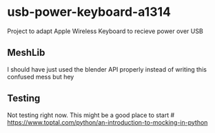 # usb-power-keyboard-a1314
Project to adapt Apple Wireless Keyboard to recieve power over USB

## MeshLib
I should have just used the blender API properly instead of writing this confused mess but hey

## Testing
Not testing right now. This might be a good place to start # https://www.toptal.com/python/an-introduction-to-mocking-in-python
